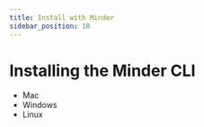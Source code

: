 ```yaml
---
title: Install with Minder
sidebar_position: 10
---
```


# Installing the Minder CLI

* Mac
* Windows
* Linux
